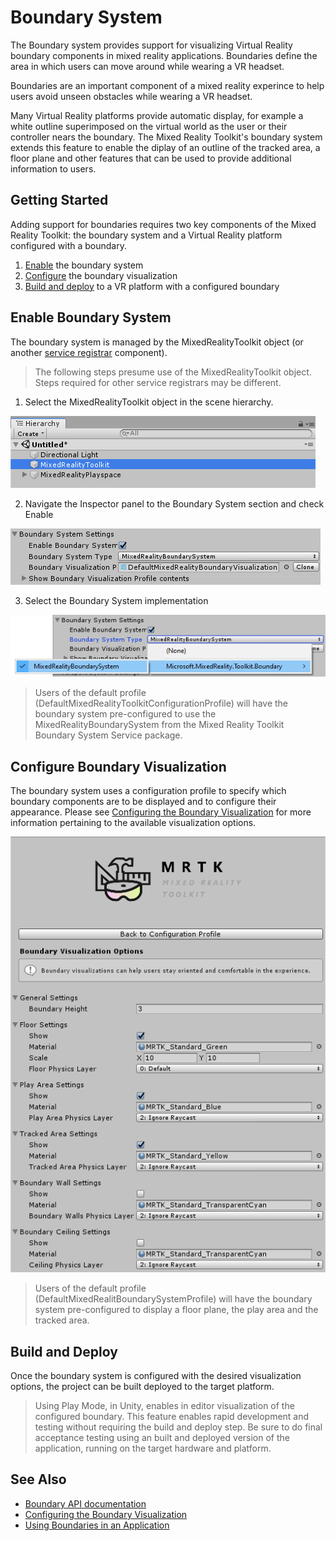 # Boundary System

The Boundary system provides support for visualizing Virtual Reality boundary components in
mixed reality applications. Boundaries define the area in which users can move around 
while wearing a VR headset.

Boundaries are an important component of a mixed reality experince to help users avoid unseen 
obstacles while wearing a VR headset.

Many Virtual Reality platforms provide automatic display, for example a white outline 
superimposed on the virtual world as the user or their controller nears the boundary. The
Mixed Reality Toolkit's boundary system extends this feature to enable the diplay of an 
outline of the tracked area, a floor plane and other features that can be used to provide
additional information to users. 

## Getting Started

Adding support for boundaries requires two key components of the Mixed Reality Toolkit: the 
boundary system and a Virtual Reality platform configured with a boundary.

1. [Enable](#enable-boundary-system) the boundary system
2. [Configure](#configure-boundary-visualization) the boundary visualization
3. [Build and deploy](#build-and-deploy) to a VR platform with a configured boundary

## Enable Boundary System

The boundary system is managed by the MixedRealityToolkit object (or another 
[service registrar](xref:Microsoft.MixedReality.Toolkit.IMixedRealityServiceRegistrar) component). 

> The following steps presume use of the MixedRealityToolkit object. Steps required for other service registrars may be different.

1. Select the MixedRealityToolkit object in the scene hierarchy.

![MRTK Configured Scene Hierarchy](../../External/ReadMeImages/MRTK_ConfiguredHierarchy.png)

2. Navigate the Inspector panel to the Boundary System section and check Enable

![Enable the Boundary System](../../External/ReadMeImages/Boundary/MRTKConfig_Boundary.png)

3. Select the Boundary System implementation

![Select the Boundarys System Implementation](../../External/ReadMeImages/Boundary/BoundarySelectSystemType.png)

> Users of the default profile (DefaultMixedRealityToolkitConfigurationProfile) will have the boundary system pre-configured to use the MixedRealityBoundarySystem from the Mixed Reality 
Toolkit Boundary System Service package.

## Configure Boundary Visualization

The boundary system uses a configuration profile to specify which boundary components are to be displayed and to configure their appearance. Please see [Configuring the Boundary Visualization](ConfiguringBoundaryVisualization.md) for more information pertaining to the available visualization options.

![Boundary Visualization Options](../../External/ReadMeImages/Boundary/BoundaryVisualizationProfile.png)

> Users of the default profile (DefaultMixedRealitBoundarySystemProfile) will have the boundary system pre-configured to display a floor plane, the play area and the tracked area.

## Build and Deploy

Once the boundary system is configured with the desired visualization options, the project can be built deployed to the target platform.

> Using Play Mode, in Unity, enables in editor visualization of the configured boundary. This feature enables rapid development and testing without requiring the build and deploy step. Be sure to do final acceptance testing using an built and deployed version of the application, running on the target hardware and platform.

## See Also

- [Boundary API documentation](xref:Microsoft.MixedReality.Toolkit.Boundary)
- [Configuring the Boundary Visualization](ConfiguringBoundaryVisualization.md)
- [Using Boundaries in an Application](../TODO.md)
